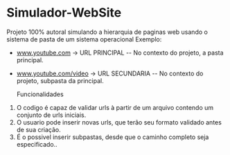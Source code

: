# Simulador-WebSite

Projeto 100% autoral simulando a hierarquia de paginas web usando o sistema de pasta de um sistema operacional 
Exemplo:
- www.youtube.com -> URL PRINCIPAL -- No contexto do projeto, a pasta principal.
- www.youtube.com/video -> URL SECUNDARIA -- No contexto do projeto, subpasta da principal.

  Funcionalidades
1. O codigo é capaz de validar urls à partir de um arquivo contendo um conjunto de urls iniciais.
2. O usuario pode inserir novas urls, que terão seu formato validado antes de sua criação.
3. É o possivel inserir subpastas, desde que o caminho completo seja especificado..

